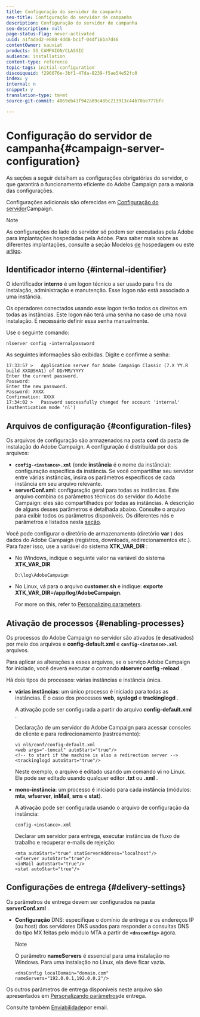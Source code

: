 ```yaml
---
title: Configuração do servidor de campanha
seo-title: Configuração do servidor de campanha
description: Configuração do servidor de campanha
seo-description: null
page-status-flag: never-activated
uuid: a1fadad2-e888-4dd8-bc1f-04df16ba7d46
contentOwner: sauviat
products: SG_CAMPAIGN/CLASSIC
audience: installation
content-type: reference
topic-tags: initial-configuration
discoiquuid: f296676e-3bf1-47da-8239-f5ae54e52fc0
index: y
internal: n
snippet: y
translation-type: tm+mt
source-git-commit: 4869eb41f942a89c48bc213913c44b70ae777bfc

---
```



# Configuração do servidor de campanha{#campaign-server-configuration}

As seções a seguir detalham as configurações obrigatórias do servidor, o que garantirá o funcionamento eficiente do Adobe Campaign para a maioria das configurações.

Configurações adicionais são oferecidas em [Configuração do servidor](../../installation/using/configuring-campaign-server.md)Campaign.

>[!NOTE]
>
>As configurações do lado do servidor só podem ser executadas pela Adobe para implantações hospedadas pela Adobe. Para saber mais sobre as diferentes implantações, consulte a seção Modelos [de](../../installation/using/hosting-models.md) hospedagem ou este [artigo](https://helpx.adobe.com/campaign/kb/acc-on-prem-vs-hosted.html).

## Identificador interno {#internal-identifier}

O identificador **interno** é um logon técnico a ser usado para fins de instalação, administração e manutenção. Esse logon não está associado a uma instância.

Os operadores conectados usando esse logon terão todos os direitos em todas as instâncias. Este logon não terá uma senha no caso de uma nova instalação. É necessário definir essa senha manualmente.

Use o seguinte comando:

```
nlserver config -internalpassword
```

As seguintes informações são exibidas. Digite e confirme a senha:

```
17:33:57 >   Application server for Adobe Campaign Classic (7.X YY.R build XXX@SHA1) of DD/MM/YYYY
Enter the current password.
Password:
Enter the new password.
Password: XXXX
Confirmation: XXXX
17:34:02 >   Password successfully changed for account 'internal' (authentication mode 'nl')
```

## Arquivos de configuração {#configuration-files}

Os arquivos de configuração são armazenados na pasta **conf** da pasta de instalação do Adobe Campaign. A configuração é distribuída por dois arquivos:

* **`config-<instance>.xml`** (onde **instância** é o nome da instância): configuração específica da instância. Se você compartilhar seu servidor entre várias instâncias, insira os parâmetros específicos de cada instância em seu arquivo relevante.
* **serverConf.xml**: configuração geral para todas as instâncias. Este arquivo combina os parâmetros técnicos do servidor do Adobe Campaign: eles são compartilhados por todas as instâncias. A descrição de alguns desses parâmetros é detalhada abaixo. Consulte o arquivo para exibir todos os parâmetros disponíveis. Os diferentes nós e parâmetros e listados nesta [seção](../../installation/using/the-server-configuration-file.md).

Você pode configurar o diretório de armazenamento (diretório **var** ) dos dados do Adobe Campaign (registros, downloads, redirecionamentos etc.). Para fazer isso, use a variável do sistema **XTK_VAR_DIR** :

* No Windows, indique o seguinte valor na variável do sistema **XTK_VAR_DIR**

   ```
   D:\log\AdobeCampaign
   ```

* No Linux, vá para o arquivo **customer.sh** e indique: **exporte XTK_VAR_DIR=/app/log/AdobeCampaign**.

   For more on this, refer to [Personalizing parameters](../../installation/using/installing-packages-with-linux.md#personalizing-parameters).

## Ativação de processos {#enabling-processes}

Os processos do Adobe Campaign no servidor são ativados (e desativados) por meio dos arquivos e **config-default.xml** e **`config-<instance>.xml`** arquivos.

Para aplicar as alterações a esses arquivos, se o serviço Adobe Campaign for iniciado, você deverá executar o comando **nlserver config -reload** .

Há dois tipos de processos: várias instâncias e instância única.

* **várias instâncias**: um único processo é iniciado para todas as instâncias. É o caso dos processos **web**, **syslogd** e **trackinglogd** .

   A ativação pode ser configurada a partir do arquivo **config-default.xml** .

   Declaração de um servidor do Adobe Campaign para acessar consoles de cliente e para redirecionamento (rastreamento):

   ```
   vi nl6/conf/config-default.xml
   <web args="-tomcat" autoStart="true"/>  
   <!-- to start if the machine is also a redirection server -->  
   <trackinglogd autoStart="true"/>
   ```

   Neste exemplo, o arquivo é editado usando um comando **vi** no Linux. Ele pode ser editado usando qualquer editor **.txt** ou **.xml** .

* **mono-instância**: um processo é iniciado para cada instância (módulos: **mta**, **wfserver**, **inMail**, **sms** e **stat**).

   A ativação pode ser configurada usando o arquivo de configuração da instância:

   ```
   config-<instance>.xml
   ```

   Declarar um servidor para entrega, executar instâncias de fluxo de trabalho e recuperar e-mails de rejeição:

   ```
   <mta autoStart="true" statServerAddress="localhost"/>
   <wfserver autoStart="true"/>  
   <inMail autoStart="true"/>
   <stat autoStart="true"/>
   ```

## Configurações de entrega {#delivery-settings}

Os parâmetros de entrega devem ser configurados na pasta **serverConf.xml** .

* **Configuração** DNS: especifique o domínio de entrega e os endereços IP (ou host) dos servidores DNS usados para responder a consultas DNS do tipo MX feitas pelo módulo MTA a partir de **`<dnsconfig>`** agora.

   >[!NOTE]
   >
   >O parâmetro **nameServers** é essencial para uma instalação no Windows. Para uma instalação no Linux, ela deve ficar vazia.

   ```
   <dnsConfig localDomain="domain.com" nameServers="192.0.0.1,192.0.0.2"/>
   ```

Os outros parâmetros de entrega disponíveis neste arquivo são apresentados em [Personalizando parâmetros](../../installation/using/configuring-campaign-server.md#personalizing-delivery-parameters)de entrega.

Consulte também [Enviabilidade](../../installation/using/email-deliverability.md)por email.
